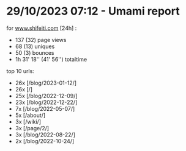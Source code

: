 # 29/10/2023 07:12 - Umami report
for www.shifeiti.com [24h] :

 - 137 (32) page views
 - 68 (13) uniques
 - 50 (3) bounces
 - 1h 31' 18'' (41' 56'') totaltime


top 10 urls:
 - 26x [/blog/2023-01-12/]
 - 26x [/]
 - 25x [/blog/2022-12-09/]
 - 23x [/blog/2022-12-22/]
 - 7x [/blog/2022-05-07/]
 - 5x [/about/]
 - 3x [/wiki/]
 - 3x [/page/2/]
 - 3x [/blog/2022-08-22/]
 - 2x [/blog/2022-10-24/]


